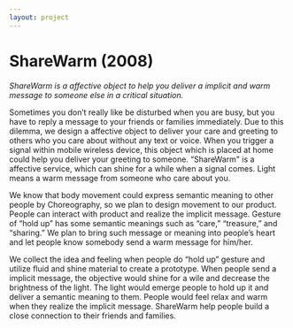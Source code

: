 ```yaml
---
layout: project
---
```


ShareWarm (2008)
==============================

*ShareWarm is a affective object to help you deliver a implicit and warm message to someone else in a critical situation.*

Sometimes you don’t really like be disturbed when you are busy, but you have to reply a message to your friends or families immediately. Due to this dilemma, we design a affective object to deliver your care and greeting to others who you care about without any text or voice. When you trigger a signal within mobile wireless device, this object which is placed at home could help you deliver your greeting to someone. “ShareWarm" is a affective service, which can shine for a while when a signal comes. Light means a warm message from someone who care about you.

We know that body movement could express semantic meaning to other people by Choreography, so we plan to design movement to our product. People can interact with product and realize the implicit message. Gesture of “hold up” has some semantic meanings such as “care,” “treasure,” and “sharing.” We plan to bring such message or meaning into people’s heart and let people know somebody send a warm message for him/her.

We collect the idea and feeling when people do “hold up” gesture and utilize fluid and shine material to create a prototype. When people send a implicit message, the objective would shine for a wile and decrease the brightness of the light. The light would emerge people to hold up it and deliver a semantic meaning to them. People would feel relax and warm when they realize the implicit message. ShareWarm help people build a close connection to their friends and families.
